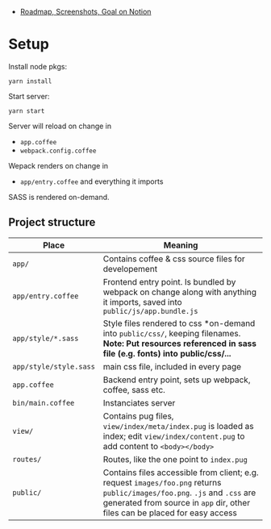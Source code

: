 *  [Roadmap, Screenshots, Goal on Notion](https://www.notion.so/Music-Graph-5119dce2c5464bbfb501736d444004f5)
# Setup

Install node pkgs:

    yarn install

Start server:

    yarn start

Server will reload on change in
* `app.coffee`
* `webpack.config.coffee`

Wepack renders on change in 
* `app/entry.coffee` and everything it imports

SASS is rendered on-demand.

## Project structure

Place | Meaning
--- | ---
`app/` | Contains coffee & css source files for developement
`app/entry.coffee` | Frontend entry point. Is bundled by webpack on change along with anything it imports, saved into `public/js/app.bundle.js`
`app/style/*.sass` | Style files rendered to css  *on-demand into `public/css/`, keeping filenames. **Note: Put resources referenced in sass file (e.g. fonts) into public/css/...**
`app/style/style.sass` | main css file, included in every page 
`app.coffee` | Backend entry point, sets up webpack, coffee, sass etc.
`bin/main.coffee` | Instanciates server
`view/` | Contains pug files, `view/index/meta/index.pug` is loaded as index; edit `view/index/content.pug` to add content to `<body></body>`
`routes/` | Routes, like the one point to `index.pug`
`public/` | Contains files accessible from client; e.g. request `images/foo.png` returns `public/images/foo.png`. `.js` and `.css` are generated from source in `app` dir, other files can be placed for easy access
